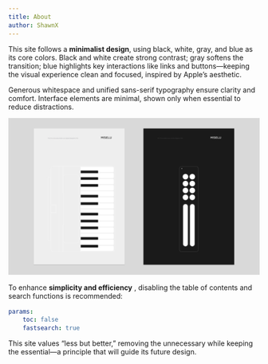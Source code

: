 ```yaml
---
title: About
author: ShawnX
---
```


This site follows a **minimalist design**, using black, white, gray, and blue as its core colors. Black and white create strong contrast; gray softens the transition; blue highlights key interactions like links and buttons—keeping the visual experience clean and focused, inspired by Apple’s aesthetic.

Generous whitespace and unified sans-serif typography ensure clarity and comfort. Interface elements are minimal, shown only when essential to reduce distractions.

![](https://raw.githubusercontent.com/Shawn-Summer/hugo-theme-DaLEX/main/images/minimalism.png)

To enhance **simplicity and efficiency** , disabling the table of contents and search functions is recommended:

```yaml
params:
    toc: false 
    fastsearch: true 
```

This site values “less but better,” removing the unnecessary while keeping the essential—a principle that will guide its future design.

